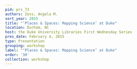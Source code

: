 ```yaml
---
pid: prs_73
authors: Zoss, Angela M.
sort_year: 2015
title: "‘Places & Spaces: Mapping Science’ at Duke"
location: Durham, NC
host: the Duke University Libraries First Wednesday Series
pres_date: February 4, 2015
type: Presentation
grouping: workshop
label: "‘Places & Spaces: Mapping Science’ at Duke"
order: '30'
collection: workshop
---
```

